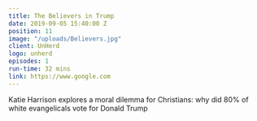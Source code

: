 ```yaml
---
title: The Believers in Trump
date: 2019-09-05 15:40:00 Z
position: 11
image: "/uploads/Believers.jpg"
client: UnHerd
logo: unherd
episodes: 1
run-time: 32 mins
link: https://www.google.com
---
```


Katie Harrison explores a moral dilemma for Christians: why did 80% of white evangelicals vote for Donald Trump